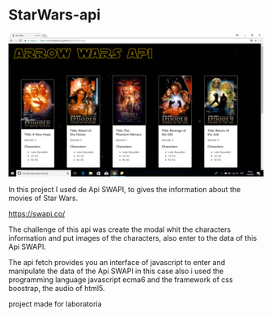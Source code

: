 # StarWars-api

![API STAR WARS](assets/images/swapi.png)

In this project I used de Api SWAPI, to gives the information about the movies of Star Wars.

https://swapi.co/

The challenge of this api was create the modal whit the characters information and put images of the characters, also enter to the data of this Api SWAPI.

The api fetch provides you an interface of javascript to enter and manipulate the data of the Api SWAPI in this case also i used the programming language javascript ecma6 and the framework of css boostrap, the audio of html5.

project made for laboratoria
